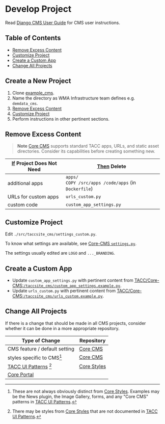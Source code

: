 # Develop Project

Read [Django CMS User Guide] for CMS user instructions.

## Table of Contents

- [Remove Excess Content](#remove-excess-content)
- [Customize Project](#customize-project)
- [Create a Custom App](#create-a-custom-app)
- [Change All Projects](#change-all-projects)

## Create a New Project

1. Clone [example_cms](../example_cms).
2. Name the directory as WMA Infrastructure team defines e.g. `demdata_cms`.
3. [Remove Excess Content](#remove-excess-content)
4. [Customize Project](#customize-project)
5. Perform instructions in other pertinent sections.

## Remove Excess Content

> **Note**
> [Core CMS] supports standard TACC apps, URLs, and static asset directories. Consider its capabilities before creating something new.

| <u>If</u> Project Does Not Need | <u>Then</u> Delete |
| - | - |
| additional apps | `apps/`<br />`COPY /src/apps /code/apps` (in `Dockerfile`) |
| URLs for custom apps | `urls_custom.py` |
| custom code | `custom_app_settings.py` |

## Customize Project

Edit `./src/taccsite_cms/settings_custom.py`.

To know what settings are available, see [Core-CMS `settings.py`](https://github.com/TACC/Core-CMS/blob/main/taccsite_cms/settings.py).

The settings usually edited are `LOGO` and `..._BRANDING`.

## Create a Custom App

- Update `custom_app_settings.py` with pertinent content from [TACC/Core-CMS:`/taccsite_cms/custom_app_settings.example.py`](https://github.com/TACC/Core-CMS/blob/1d88c35/taccsite_cms/custom_app_settings.example.py).
- Update `urls_custom.py` with pertinent content from [TACC/Core-CMS:`/taccsite_cms/urls_custom.example.py`](https://github.com/TACC/Core-CMS/blob/1d88c35/taccsite_cms/urls_custom.example.py).

## Change All Projects

If there is a change that should be made in all CMS projects, consider whether it can be done in a more appropriate repository.

| Type of Change | Repository |
| - | - |
| CMS feature / default setting | [Core CMS] |
| styles specific to CMS[^1] | [Core CMS] |
| [TACC UI Patterns] [^2] | [Core Styles] |
| [Core Portal] |

[^1]: These are not always obviously distinct from [Core Styles]. Examples may be the News plugin, the Image Gallery, forms, and any "Core CMS" patterns in [TACC UI Patterns].

[^2]: There may be styles from [Core Styles] that are not documented in [TACC UI Patterns].

<!-- Link Aliases -->

[Core CMS]: https://github.com/TACC/Core-CMS
[Core Portal]: https://github.com/TACC/Core-Portal
[Core Styles]: https://github.com/TACC/Core-Styles

[TACC UI Patterns]: https://tacc.utexas.edu/static/ui/

[Django CMS User Guide]: https://confluence.tacc.utexas.edu/x/FgDqCw

